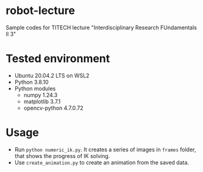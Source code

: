 # robot-lecture
Sample codes for TITECH lecture "Interdisciplinary Research FUndamentals II 3"

# Tested environment
- Ubuntu 20.04.2 LTS on WSL2
- Python 3.8.10
- Python modules
    - numpy 1.24.3
    - matplotlib 3.7.1
    - opencv-python 4.7.0.72

# Usage
- Run `python numeric_ik.py`. It creates a series of images in `frames` folder, that shows the progress of IK solving.
- Use `create_animation.py` to create an animation from the saved data.